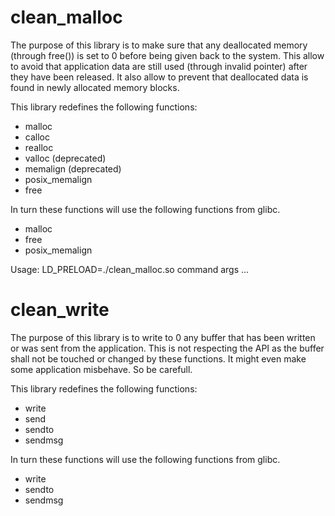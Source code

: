 clean_malloc
============

The purpose of this library is to make sure that any deallocated
memory (through free()) is set to 0 before being given back to the
system.
This allow to avoid that application data are still used (through
invalid pointer) after they have been released.
It also allow to prevent that deallocated data is found in newly
allocated memory blocks.

This library redefines the following functions:
 - malloc
 - calloc
 - realloc
 - valloc (deprecated)
 - memalign (deprecated)
 - posix_memalign
 - free

In turn these functions will use the following functions from glibc.
 - malloc
 - free
 - posix_memalign

Usage: LD_PRELOAD=./clean_malloc.so command args ...

clean_write
===========

The purpose of this library is to write to 0 any buffer that 
has been written or was sent from the application.
This is not respecting the API as the buffer shall not be touched
or changed by these functions. It might even make some application
misbehave. So be carefull.

This library redefines the following functions:
 - write
 - send
 - sendto
 - sendmsg

In turn these functions will use the following functions from glibc.
  - write
  - sendto
  - sendmsg
